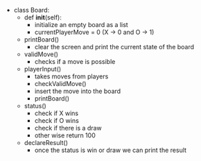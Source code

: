 * class Board:
	- def __init__(self):
		- initialize an empty board as a list
		- currentPlayerMove = 0 (X -> 0 and O -> 1)
	- printBoard()
		- clear the screen and print the current state of the board
	- validMove()
		- checks if a move is possible
	- playerInput()
		- takes moves from players
		- checkValidMove()
		- insert the move into the board
		- printBoard()
	- status()
		- check if X wins
		- check if O wins
		- check if there is a draw
		- other wise return 100
	- declareResult()
		- once the status is win or draw we can print the result

